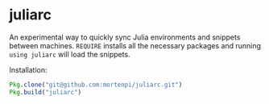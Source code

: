 juliarc
=======
An experimental way to quickly sync Julia environments and snippets between
machines. `REQUIRE` installs all the necessary packages and running
`using juliarc` will load the snippets.

Installation:
```julia
Pkg.clone("git@github.com:mortenpi/juliarc.git")
Pkg.build("juliarc")
```
